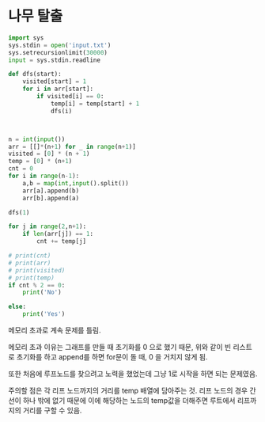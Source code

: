 # 나무 탈출

```python
import sys
sys.stdin = open('input.txt')
sys.setrecursionlimit(30000)
input = sys.stdin.readline

def dfs(start):
    visited[start] = 1
    for i in arr[start]:
        if visited[i] == 0:
            temp[i] = temp[start] + 1
            dfs(i)



n = int(input())
arr = [[]*(n+1) for _ in range(n+1)]
visited = [0] * (n + 1)
temp = [0] * (n+1)
cnt = 0
for i in range(n-1):
    a,b = map(int,input().split())
    arr[a].append(b)
    arr[b].append(a)

dfs(1)

for j in range(2,n+1):
    if len(arr[j]) == 1:
        cnt += temp[j]

# print(cnt)
# print(arr)
# print(visited)
# print(temp)
if cnt % 2 == 0:
    print('No')

else:
    print('Yes')
```



메모리 초과로 계속 문제를 틀림.

메모리 초과 이유는 그래프를 만들 때 초기화를 0 으로 했기 때문, 위와 같이 빈 리스트로 초기화를 하고 append를 하면 for문이 돌 때, 0 을 거치지 않게 됨.

또한 처음에 루프노드를 찾으려고 노력을 했었는데 그냥 1로 시작을 하면 되는 문제였음.

주의할 점은 각 리프 노드까지의 거리를 temp 배열에 담아주는 것. 리프 노드의 경우 간선이 하나 밖에 없기 때문에 이에 해당하는 노드의 temp값을 더해주면 루트에서 리프까지의 거리를 구할 수 있음.